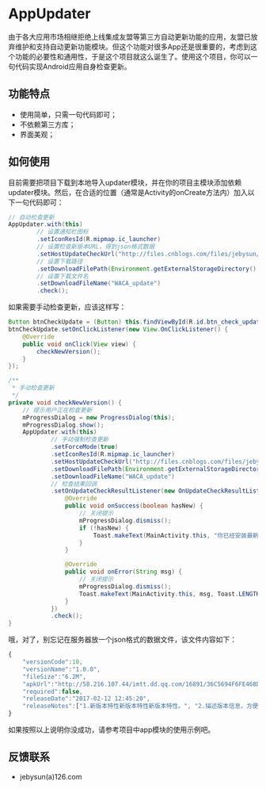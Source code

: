 # AppUpdater
  由于各大应用市场相继拒绝上线集成友盟等第三方自动更新功能的应用，友盟已放弃维护和支持自动更新功能模块。但这个功能对很多App还是很重要的，考虑到这个功能的必要性和通用性，于是这个项目就这么诞生了。使用这个项目，你可以一句代码实现Android应用自身检查更新。

## 功能特点
* 使用简单，只需一句代码即可；
* 不依赖第三方库；
* 界面美观；

## 如何使用
  目前需要把项目下载到本地导入updater模块，并在你的项目主模块添加依赖updater模块。然后，在合适的位置（通常是Activity的onCreate方法内）加入以下一句代码即可：
```java
// 自动检查更新
AppUpdater.with(this)
		// 设置通知栏图标
		.setIconResId(R.mipmap.ic_launcher)
		// 设置检查新版本URL，得到json格式数据
		.setHostUpdateCheckUrl("http://files.cnblogs.com/files/jebysun/app_version_default.js")
		// 设置下载路径
		.setDownloadFilePath(Environment.getExternalStorageDirectory().getAbsolutePath() + File.separator + "Download")
		// 设置下载文件名
		.setDownloadFileName("WACA_update")
		.check();
```

如果需要手动检查更新，应该这样写：
```java
Button btnCheckUpdate = (Button) this.findViewById(R.id.btn_check_update);
btnCheckUpdate.setOnClickListener(new View.OnClickListener() {
	@Override
	public void onClick(View view) {
		checkNewVersion();
	}
});

/**
 * 手动检查更新
 */
private void checkNewVersion() {
	// 提示用户正在检查更新
	mProgressDialog = new ProgressDialog(this);
	mProgressDialog.show();
	AppUpdater.with(this)
			// 手动强制检查更新
			.setForceMode(true)
			.setIconResId(R.mipmap.ic_launcher)
			.setHostUpdateCheckUrl("http://files.cnblogs.com/files/jebysun/app_version_default.js")
			.setDownloadFilePath(Environment.getExternalStorageDirectory().getAbsolutePath() + File.separator + "Download")
			.setDownloadFileName("WACA_update")
			// 检查结果回调
			.setOnUpdateCheckResultListener(new OnUpdateCheckResultListener() {
				@Override
				public void onSuccess(boolean hasNew) {
					// 关闭提示
					mProgressDialog.dismiss();
					if (!hasNew) {
						Toast.makeText(MainActivity.this, "你已经安装最新版本", Toast.LENGTH_SHORT).show();
					}
				}

				@Override
				public void onError(String msg) {
					// 关闭提示
					mProgressDialog.dismiss();
					Toast.makeText(MainActivity.this, msg, Toast.LENGTH_SHORT).show();
				}
			})
			.check();
}
```

哦，对了，别忘记在服务器放一个json格式的数据文件，该文件内容如下：
```javascript
{
	"versionCode":10,
	"versionName":"1.0.0",
	"fileSize":"6.2M",
	"apkUrl":"http://58.216.107.44/imtt.dd.qq.com/16891/36C5694F6FE468D788FFFC65166547BE.apk?mkey=58a403869c7c4c41&f=858&c=0&fsname=com.qiyi.video_8.1_80830.apk&csr=4d5s&p=.apk",
	"required":false,
	"releaseDate":"2017-02-12 12:45:20",
	"releaseNotes":["1.新版本特性新版本特性新版本特性。", "2.描述版本信息，方便用户选择是否便用户选择是否下载。", "3.性能优化和BUG修复。"]
}
```

如果按照以上说明你没成功，请参考项目中app模块的使用示例吧。

## 反馈联系
* jebysun(a)126.com
